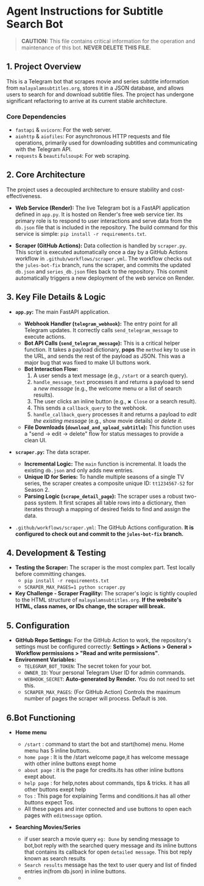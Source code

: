 # Agent Instructions for Subtitle Search Bot

> **CAUTION:** This file contains critical information for the operation and maintenance of this bot. **NEVER DELETE THIS FILE.**

## 1. Project Overview

This is a Telegram bot that scrapes movie and series subtitle information from `malayalamsubtitles.org`, stores it in a JSON database, and allows users to search for and download subtitle files. The project has undergone significant refactoring to arrive at its current stable architecture.

### Core Dependencies
- `fastapi` & `uvicorn`: For the web server.
- `aiohttp` & `aiofiles`: For asynchronous HTTP requests and file operations, primarily used for downloading subtitles and communicating with the Telegram API.
- `requests` & `beautifulsoup4`: For web scraping.

## 2. Core Architecture

The project uses a decoupled architecture to ensure stability and cost-effectiveness.

-   **Web Service (Render):** The live Telegram bot is a FastAPI application defined in `app.py`. It is hosted on Render's free web service tier. Its primary role is to respond to user interactions and serve data from the `db.json` file that is included in the repository. The build command for this service is simple: `pip install -r requirements.txt`.

-   **Scraper (GitHub Actions):** Data collection is handled by `scraper.py`. This script is executed automatically once a day by a GitHub Actions workflow in `.github/workflows/scraper.yml`. The workflow checks out the `jules-bot-fix` branch, runs the scraper, and commits the updated `db.json` and `series_db.json` files back to the repository. This commit automatically triggers a new deployment of the web service on Render.

## 3. Key File Details & Logic

-   **`app.py`:** The main FastAPI application.
    -   **Webhook Handler (`telegram_webhook`):** The entry point for all Telegram updates. It correctly calls `send_telegram_message` to execute actions.
    -   **Bot API Calls (`send_telegram_message`):** This is a critical helper function. It takes a payload dictionary, **pops** the `method` key to use in the URL, and sends the rest of the payload as JSON. This was a major bug that was fixed to make UI buttons work.
    -   **Bot Interaction Flow:**
        1. A user sends a text message (e.g., `/start` or a search query).
        2. `handle_message_text` processes it and returns a payload to send a *new message* (e.g., the welcome menu or a list of search results).
        3. The user clicks an inline button (e.g., `❌ Close` or a search result).
        4. This sends a `callback_query` to the webhook.
        5. `handle_callback_query` processes it and returns a payload to *edit the existing message* (e.g., show movie details) or *delete it*.
    -   **File Downloads (`download_and_upload_subtitle`):** This function uses a "send -> edit -> delete" flow for status messages to provide a clean UI.

-   **`scraper.py`:** The data scraper.
    -   **Incremental Logic:** The `main` function is incremental. It loads the existing `db.json` and only adds new entries.
    -   **Unique ID for Series:** To handle multiple seasons of a single TV series, the scraper creates a composite unique ID: `tt1234567-S2` for Season 2.
    -   **Parsing Logic (`scrape_detail_page`):** The scraper uses a robust two-pass system. It first scrapes all table rows into a dictionary, then iterates through a mapping of desired fields to find and assign the data.

-   `.github/workflows/scraper.yml`: The GitHub Actions configuration. **It is configured to check out and commit to the `jules-bot-fix` branch.**

## 4. Development & Testing

-   **Testing the Scraper:** The scraper is the most complex part. Test locally before committing changes.
    -   `pip install -r requirements.txt`
    -   `SCRAPER_MAX_PAGES=1 python scraper.py`
-   **Key Challenge - Scraper Fragility:** The scraper's logic is tightly coupled to the HTML structure of `malayalamsubtitles.org`. **If the website's HTML, class names, or IDs change, the scraper will break.**

## 5. Configuration

-   **GitHub Repo Settings:** For the GitHub Action to work, the repository's settings must be configured correctly: **Settings > Actions > General > Workflow permissions > "Read and write permissions"**.
-   **Environment Variables:**
    -   `TELEGRAM_BOT_TOKEN`: The secret token for your bot.
    -   `OWNER_ID`: Your personal Telegram User ID for admin commands.
    -   `WEBHOOK_SECRET`: **Auto-generated by Render.** You do not need to set this.
    -   `SCRAPER_MAX_PAGES`: (For GitHub Action) Controls the maximum number of pages the scraper will process. Default is `300`.

## 6.Bot Functioning

-  **Home menu**
    -  `/start` : command to start the bot and start(home) menu. Home menu has 5 inline buttons.
    -  `home page` : It is the /start welcome page,it has welcome message with other inline buttons exept home
    -  `about page` : it is the page for credits.its has other inline buttons exept about.
    -   `help page` : for help,notes about commands, tips & tricks. it has all other buttons exept help
    -    `Tos` : This page for explaining Terms and conditions.it has all other buttons expect Tos.
    -   All these pages and inter connected and use buttons to open each pages with `editmessage` option.

-  **Searching Movies/Series**
    - if user search a movie query `eg: Dune` by sending message to bot,bot reply with the searched query message and its inline buttons that contains its callback for open `detailed message`. This bot reply known as search results
    - `Search results` message has the text to user query and list of finded entries in(from db.json) in inline buttons.
    - 
